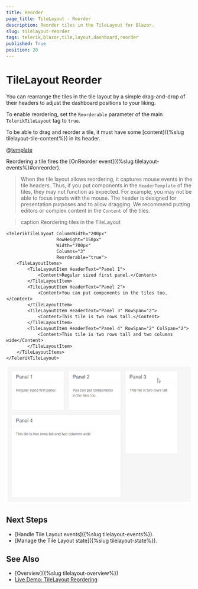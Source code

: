 ```yaml
---
title: Reorder
page_title: TileLayout - Reorder
description: Reorder tiles in the TileLayout for Blazor.
slug: tilelayout-reorder
tags: telerik,blazor,tile,layout,dashboard,reorder
published: True
position: 20
---
```


# TileLayout Reorder

You can rearrange the tiles in the tile layout by a simple drag-and-drop of their headers to adjust the dashboard positions to your liking.

To enable reordering, set the `Reorderable` parameter of the main `TelerikTileLayout` tag to `true`.

To be able to drag and reorder a tile, it must have some [content]({%slug tilelayout-tile-content%}) in its header.

@[template](/_contentTemplates/tilelayout/basics.md#resizing-reordering-logic)

Reordering a tile fires the [OnReorder event]({%slug tilelayout-events%}#onreorder).

> When the tile layout allows reordering, it captures mouse events in the tile headers. Thus, if you put components in the `HeaderTemplate` of the tiles, they may not function as expected. For example, you may not be able to focus inputs with the mouse. The header is designed for presentation purposes and to allow dragging. We recommend putting editors or complex content in the `Content` of the tiles.

>caption Reordering tiles in the TileLayout

````CSHTML
<TelerikTileLayout ColumnWidth="200px"
                   RowHeight="150px"
                   Width="700px"
                   Columns="3"
                   Reorderable="true">
    <TileLayoutItems>
        <TileLayoutItem HeaderText="Panel 1">
            <Content>Regular sized first panel.</Content>
        </TileLayoutItem>
        <TileLayoutItem HeaderText="Panel 2">
            <Content>You can put components in the tiles too.</Content>
        </TileLayoutItem>
        <TileLayoutItem HeaderText="Panel 3" RowSpan="2">
            <Content>This tile is two rows tall.</Content>
        </TileLayoutItem>
        <TileLayoutItem HeaderText="Panel 4" RowSpan="2" ColSpan="2">
            <Content>This tile is two rows tall and two columns wide</Content>
        </TileLayoutItem>
    </TileLayoutItems>
</TelerikTileLayout>
````

![reorder tiles](images/tilelayout-reordering-overview.gif)


## Next Steps

* [Handle Tile Layout events]({%slug tilelayout-events%}).
* [Manage the Tile Layout state]({%slug tilelayout-state%}).


## See Also

* [Overview]({%slug tilelayout-overview%})
* [Live Demo: TileLayout Reordering](https://demos.telerik.com/blazor-ui/tilelayout/reordering)
